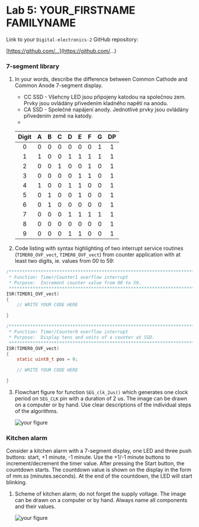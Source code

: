 # Lab 5: YOUR_FIRSTNAME FAMILYNAME

Link to your `Digital-electronics-2` GitHub repository:

   [https://github.com/...](https://github.com/...)


### 7-segment library

1. In your words, describe the difference between Common Cathode and Common Anode 7-segment display.
   * CC SSD - Všehcny LED jsou připojeny katodou na společnou zem. Prvky jsou ovládány přivedením kladného napětí na anodu.
   * CA SSD - Společné napájení anody. Jednotlivé prvky jsou ovládány přivedením  země na katody.
   * 
   | **Digit** | **A** | **B** | **C** | **D** | **E** | **F** | **G** | **DP** |
   | :-: | :-: | :-: | :-: | :-: | :-: | :-: | :-: | :-: |
   | 0 | 0 | 0 | 0 | 0 | 0 | 0 | 1 | 1 |
   | 1 | 1 | 0 | 0 | 1 | 1 | 1 | 1 | 1 |
   | 2 | 0 | 0 | 1 | 0 | 0 | 1 | 0 | 1 |
   | 3 | 0 | 0 | 0 | 0 | 1 | 1 | 0 | 1 |
   | 4 | 1 | 0 | 0 | 1 | 1 | 0 | 0 | 1 |
   | 5 | 0 | 1 | 0 | 0 | 1 | 0 | 0 | 1 |
   | 6 | 0 | 1 | 0 | 0 | 0 | 0 | 0 | 1 |
   | 7 | 0 | 0 | 0 | 1 | 1 | 1 | 1 | 1 |
   | 8 | 0 | 0 | 0 | 0 | 0 | 0 | 0 | 1 |
   | 9 | 0 | 0 | 0 | 1 | 1 | 0 | 0 | 1 |

2. Code listing with syntax highlighting of two interrupt service routines (`TIMER0_OVF_vect`, `TIMER0_OVF_vect`) from counter application with at least two digits, ie. values from 00 to 59:

```c
/**********************************************************************
 * Function: Timer/Counter1 overflow interrupt
 * Purpose:  Increment counter value from 00 to 59.
 **********************************************************************/
ISR(TIMER1_OVF_vect)
{
    // WRITE YOUR CODE HERE

}
```

```c
/**********************************************************************
 * Function: Timer/Counter0 overflow interrupt
 * Purpose:  Display tens and units of a counter at SSD.
 **********************************************************************/
ISR(TIMER0_OVF_vect)
{
    static uint8_t pos = 0;

    // WRITE YOUR CODE HERE

}
```

3. Flowchart figure for function `SEG_clk_2us()` which generates one clock period on `SEG_CLK` pin with a duration of 2&nbsp;us. The image can be drawn on a computer or by hand. Use clear descriptions of the individual steps of the algorithms.

   ![your figure]()


### Kitchen alarm

Consider a kitchen alarm with a 7-segment display, one LED and three push buttons: start, +1 minute, -1 minute. Use the +1/-1 minute buttons to increment/decrement the timer value. After pressing the Start button, the countdown starts. The countdown value is shown on the display in the form of mm.ss (minutes.seconds). At the end of the countdown, the LED will start blinking.

1. Scheme of kitchen alarm; do not forget the supply voltage. The image can be drawn on a computer or by hand. Always name all components and their values.

   ![your figure]()
